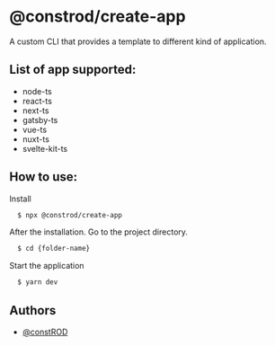 # @constrod/create-app

A custom CLI that provides a template to different kind of application.

## List of app supported:

- node-ts
- react-ts
- next-ts
- gatsby-ts
- vue-ts
- nuxt-ts
- svelte-kit-ts

## How to use:

Install

```bash
  $ npx @constrod/create-app
```

After the installation. Go to the project directory.

```bash
  $ cd {folder-name}
```

Start the application

```bash
  $ yarn dev
```

## Authors

- [@constROD](https://www.github.com/constROD)
